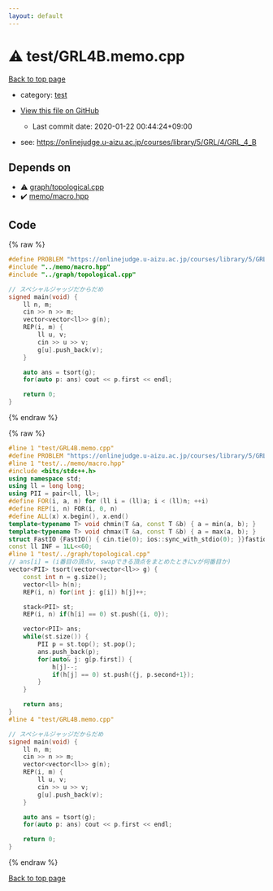 ```yaml
---
layout: default
---
```


<!-- mathjax config similar to math.stackexchange -->
<script type="text/javascript" async
  src="https://cdnjs.cloudflare.com/ajax/libs/mathjax/2.7.5/MathJax.js?config=TeX-MML-AM_CHTML">
</script>
<script type="text/x-mathjax-config">
  MathJax.Hub.Config({
    TeX: { equationNumbers: { autoNumber: "AMS" }},
    tex2jax: {
      inlineMath: [ ['$','$'] ],
      processEscapes: true
    },
    "HTML-CSS": { matchFontHeight: false },
    displayAlign: "left",
    displayIndent: "2em"
  });
</script>

<script type="text/javascript" src="https://cdnjs.cloudflare.com/ajax/libs/jquery/3.4.1/jquery.min.js"></script>
<script src="https://cdn.jsdelivr.net/npm/jquery-balloon-js@1.1.2/jquery.balloon.min.js" integrity="sha256-ZEYs9VrgAeNuPvs15E39OsyOJaIkXEEt10fzxJ20+2I=" crossorigin="anonymous"></script>
<script type="text/javascript" src="../../assets/js/copy-button.js"></script>
<link rel="stylesheet" href="../../assets/css/copy-button.css" />


# :warning: test/GRL4B.memo.cpp

<a href="../../index.html">Back to top page</a>

* category: <a href="../../index.html#098f6bcd4621d373cade4e832627b4f6">test</a>
* <a href="{{ site.github.repository_url }}/blob/master/test/GRL4B.memo.cpp">View this file on GitHub</a>
    - Last commit date: 2020-01-22 00:44:24+09:00


* see: <a href="https://onlinejudge.u-aizu.ac.jp/courses/library/5/GRL/4/GRL_4_B">https://onlinejudge.u-aizu.ac.jp/courses/library/5/GRL/4/GRL_4_B</a>


## Depends on

* :warning: <a href="../graph/topological.cpp.html">graph/topological.cpp</a>
* :heavy_check_mark: <a href="../memo/macro.hpp.html">memo/macro.hpp</a>


## Code

<a id="unbundled"></a>
{% raw %}
```cpp
#define PROBLEM "https://onlinejudge.u-aizu.ac.jp/courses/library/5/GRL/4/GRL_4_B"
#include "../memo/macro.hpp"
#include "../graph/topological.cpp"

// スペシャルジャッジだからだめ
signed main(void) {
    ll n, m;
    cin >> n >> m;
    vector<vector<ll>> g(n);
    REP(i, m) {
        ll u, v;
        cin >> u >> v;
        g[u].push_back(v);
    }

    auto ans = tsort(g);
    for(auto p: ans) cout << p.first << endl;

    return 0;
}
```
{% endraw %}

<a id="bundled"></a>
{% raw %}
```cpp
#line 1 "test/GRL4B.memo.cpp"
#define PROBLEM "https://onlinejudge.u-aizu.ac.jp/courses/library/5/GRL/4/GRL_4_B"
#line 1 "test/../memo/macro.hpp"
#include <bits/stdc++.h>
using namespace std;
using ll = long long;
using PII = pair<ll, ll>;
#define FOR(i, a, n) for (ll i = (ll)a; i < (ll)n; ++i)
#define REP(i, n) FOR(i, 0, n)
#define ALL(x) x.begin(), x.end()
template<typename T> void chmin(T &a, const T &b) { a = min(a, b); }
template<typename T> void chmax(T &a, const T &b) { a = max(a, b); }
struct FastIO {FastIO() { cin.tie(0); ios::sync_with_stdio(0); }}fastiofastio;
const ll INF = 1LL<<60;
#line 1 "test/../graph/topological.cpp"
// ans[i] = (i番目の頂点v, swapできる頂点をまとめたときにvが何番目か)
vector<PII> tsort(vector<vector<ll>> g) {
    const int n = g.size();
    vector<ll> h(n);
    REP(i, n) for(int j: g[i]) h[j]++;

    stack<PII> st;
    REP(i, n) if(h[i] == 0) st.push({i, 0});

    vector<PII> ans;
    while(st.size()) {
        PII p = st.top(); st.pop();
        ans.push_back(p);
        for(auto& j: g[p.first]) {
            h[j]--;
            if(h[j] == 0) st.push({j, p.second+1});
        }
    }

    return ans;
}
#line 4 "test/GRL4B.memo.cpp"

// スペシャルジャッジだからだめ
signed main(void) {
    ll n, m;
    cin >> n >> m;
    vector<vector<ll>> g(n);
    REP(i, m) {
        ll u, v;
        cin >> u >> v;
        g[u].push_back(v);
    }

    auto ans = tsort(g);
    for(auto p: ans) cout << p.first << endl;

    return 0;
}

```
{% endraw %}

<a href="../../index.html">Back to top page</a>

